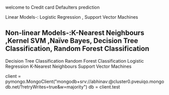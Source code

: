 welcome to Credit card Defaulters prediction

Linear Models-: Logistic Regression , Support Vector Machines

Non-linear Models-:K-Nearest Neighbours ,Kernel SVM ,Naïve Bayes, Decision Tree Classification, Random Forest Classification
---------------------------------------------------
Decision Tree Classification
Random Forest Classification
Logistic Regression
K-Nearest Neighbours
Support Vector Machines


client = pymongo.MongoClient("mongodb+srv://abhinav:<password>@cluster0.pveuiqo.mongodb.net/?retryWrites=true&w=majority")
db = client.test